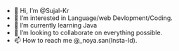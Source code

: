 - 👋 Hi, I’m @Sujal-Kr
- 👀 I’m interested in Language/web Devlopment/Coding.
- 🌱 I’m currently learning Java
- 💞️ I’m looking to collaborate on everything possible.
- 📫 How to reach me @_noya.san(Insta-Id).

<!---
Sujal-Kr/Sujal-Kr is a ✨ special ✨ repository because its `README.md` (this file) appears on your GitHub profile.
You can click the Preview link to take a look at your changes.
--->
